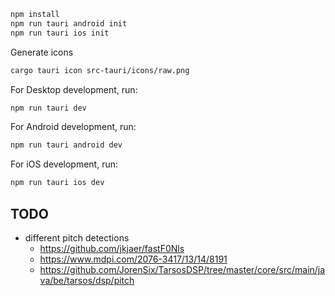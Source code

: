 ```sh
npm install
npm run tauri android init
npm run tauri ios init
```

Generate icons

```sh
cargo tauri icon src-tauri/icons/raw.png
```

For Desktop development, run:

```sh
npm run tauri dev
```

For Android development, run:

```sh
npm run tauri android dev
```

For iOS development, run:

```sh
npm run tauri ios dev
```

## TODO

- different pitch detections
  - https://github.com/jkjaer/fastF0Nls
  - https://www.mdpi.com/2076-3417/13/14/8191
  - https://github.com/JorenSix/TarsosDSP/tree/master/core/src/main/java/be/tarsos/dsp/pitch
